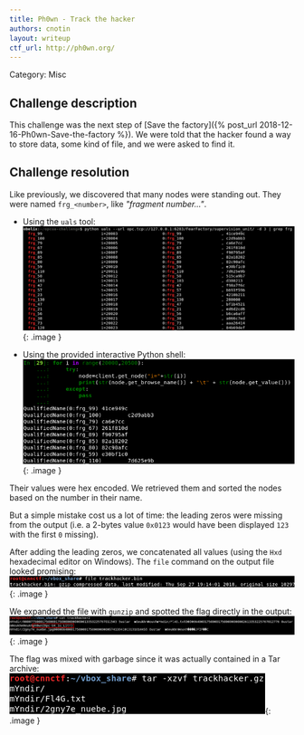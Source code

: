 ```yaml
---
title: Ph0wn - Track the hacker
authors: cnotin
layout: writeup
ctf_url: http://ph0wn.org/
---
```

Category: Misc

## Challenge description
This challenge was the next step of [Save the factory]({% post_url 2018-12-16-Ph0wn-Save-the-factory %}). We were told that the hacker found a way to store data, some kind of file, and we were asked to find it.

## Challenge resolution
Like previously, we discovered that many nodes were standing out. They were named `frg_<number>`, like *"fragment number..."*.
* Using the `uals` tool:
![](/assets/ph0wn-track_the_hacker-uals.png){: .image }

* Using the provided interactive Python shell:
![](/assets/ph0wn-track_the_hacker-script.png){: .image }

Their values were hex encoded. We retrieved them and sorted the nodes based on the number in their name.

But a simple mistake cost us a lot of time: the leading zeros were missing from the output (i.e. a 2-bytes value `0x0123` would have been displayed `123` with the first `0` missing).

After adding the leading zeros, we concatenated all values (using the `Hxd` hexadecimal editor on Windows). The `file` command on the output file looked promising:
![](/assets/ph0wn-track_the_hacker-gzip.png){: .image }

We expanded the file with `gunzip` and spotted the flag directly in the output:
![](/assets/ph0wn-track_the_hacker-flag.png){: .image }

The flag was mixed with garbage since it was actually contained in a Tar archive:
![](/assets/ph0wn-track_the_hacker-tar.png){: .image }
